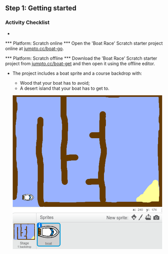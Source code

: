 ## Step 1: Getting started

### Activity Checklist

+ 

*** Platform: Scratch online ***
Open the 'Boat Race' Scratch starter project online at  <a href="http://jumpto.cc/boat-go" target="_blank">jumpto.cc/boat-go</a>.

*** Platform: Scratch offline ***
Download the 'Boat Race' Scratch starter project from
 <a href="http://jumpto.cc/boat-get" target="_blank">jumpto.cc/boat-get</a> and then open it using the offline editor.
	
+ The project includes a boat sprite and a course backdrop with:

	+ Wood that your boat has to avoid;
	+ A desert island that your boat has to get to.

	![screenshot](images/boat-starter.png) 

